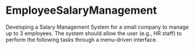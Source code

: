 # EmployeeSalaryManagement
Developing a Salary Management System for a small company to manage up to 3 employees. The system should allow the user (e.g., HR staff) to perform the following tasks through a menu-driven interface. 

